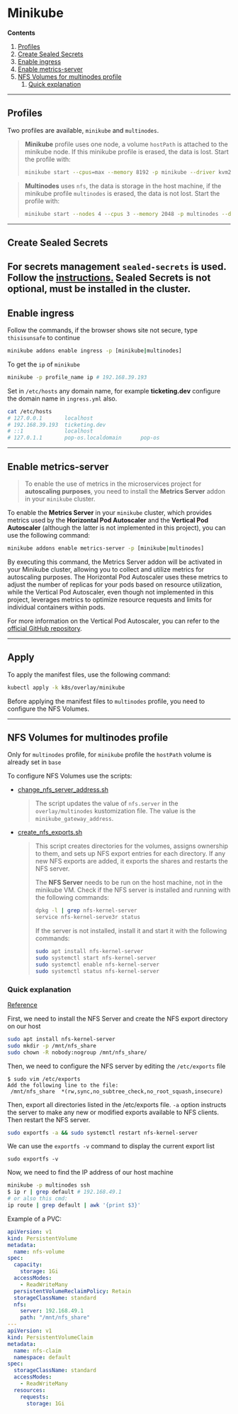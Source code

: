 # Minikube
**Contents**
1. [Profiles](#profiles)
2. [Create Sealed Secrets](#create-sealed-secrets)
3. [Enable ingress](#enable-ingress)
4. [Enable metrics-server](#enable-metrics-server)
5. [NFS Volumes for multinodes profile](#nfs-volumes-for-multinodes-profile)
   1. [Quick explanation](#quick-explanation)
---
## Profiles
Two profiles are available, `minikube` and `multinodes`.

> **Minikube** profile uses one node, a volume `hostPath` is attached to the minikube node. If this 
  minikube profile is erased, the data is lost. Start the profile with:
   > ```bash
   > minikube start --cpus=max --memory 8192 -p minikube --driver kvm2
   > ```

> **Multinodes** uses `nfs`, the data is storage in the host machine, if the minikube profile 
`multinodes` is erased, the data is not lost. Start the profile with:
   > ```bash
   > minikube start --nodes 4 --cpus 3 --memory 2048 -p multinodes --driver kvm2
   > ```
---

## Create Sealed Secrets
For secrets management `sealed-secrets` is used.
Follow the
[instructions.](../../../scripts/README.md#using-sealedsecrets-for-secret-management) Sealed 
Secrets is not optional, must be installed in the cluster.
---

## Enable ingress
Follow the commands, if the browser shows site not secure, type `thisisunsafe` to continue
```bash
minikube addons enable ingress -p [minikube|multinodes]
```
To get the `ip` of `minikube`
```bash
minikube -p profile_name ip # 192.168.39.193
```
Set in `/etc/hosts` any domain name, for example **ticketing.dev** configure the domain name in
`ingress.yml` also.

```bash
cat /etc/hosts
# 127.0.0.1       localhost
# 192.168.39.193  ticketing.dev
# ::1             localhost
# 127.0.1.1       pop-os.localdomain      pop-os
```
---

## Enable metrics-server
>To enable the use of metrics in the microservices project for **autoscaling purposes**,
you need to install the **Metrics Server** addon in your `minikube` cluster.

To enable the **Metrics Server** in your `minikube` cluster, which provides metrics used by the
**Horizontal Pod Autoscaler** and the **Vertical Pod Autoscaler** 
(although the latter is not implemented in this project), you can use the following command:
```bash
minikube addons enable metrics-server -p [minikube|multinodes]
```
By executing this command, the Metrics Server addon will be activated in your Minikube cluster, 
allowing you to collect and utilize metrics for autoscaling purposes. 
The Horizontal Pod Autoscaler 
uses these metrics to adjust the number of replicas for your pods based on resource utilization, 
while the Vertical Pod Autoscaler, even though not implemented in this project, 
leverages metrics to optimize resource requests and limits for individual containers within pods. 

For more information on the Vertical Pod Autoscaler, you can refer to the 
[official GitHub repository](https://github.com/kubernetes/autoscaler/tree/master/vertical-pod-autoscaler#vertical-pod-autoscaler).

---
## Apply
To apply the manifest files, use the following command:
```bash
kubectl apply -k k8s/overlay/minikube
```

Before applying the manifest files to `multinodes` profile, you need to configure the NFS Volumes.

---
## NFS Volumes for multinodes profile
Only for `multinodes` profile, for `minikube` profile the `hostPath` volume is already set in `base`

To configure NFS Volumes use the scripts: 
- [change_nfs_server_address.sh](../multinodes/change_nfs_server_address.sh)
  > The script updates the value of  `nfs.server` in the `overlay/multinodes` kustomization 
  > file. The value is the  `minikube_gateway_address`.
- [create_nfs_exports.sh](../multinodes/create_nfs_exports.sh)
  > This script creates directories for the volumes, assigns ownership to them, and sets up NFS 
  > export entries for each directory. If any new NFS exports are added, it exports the shares and restarts the NFS server.
  > 
  > The **NFS Server** needs to be run on the host machine, not in the minikube VM. Check if the
  > NFS server is installed and running with the following commands:
  > ```bash
  > dpkg -l | grep nfs-kernel-server
  > service nfs-kernel-serve3r status
  > ```
  > If the server is not installed, install it and start it with the following commands:
  > ```bash
  > sudo apt install nfs-kernel-server
  > sudo systemctl start nfs-kernel-server
  > sudo systemctl enable nfs-kernel-server
  > sudo systemctl status nfs-kernel-server
  > ```

### Quick explanation
[Reference]

First, we need to install the NFS Server and create the NFS export directory on our host
```bash
sudo apt install nfs-kernel-server
sudo mkdir -p /mnt/nfs_share
sudo chown -R nobody:nogroup /mnt/nfs_share/
```
Then, we need to configure the NFS server by editing the `/etc/exports` file
```text
$ sudo vim /etc/exports
Add the following line to the file:
 /mnt/nfs_share  *(rw,sync,no_subtree_check,no_root_squash,insecure)
```
Then, export all directories listed in the /etc/exports file. `-a` option instructs the server to 
make any new or modified exports available to NFS clients. Then restart the NFS server.
```bash
sudo exportfs -a && sudo systemctl restart nfs-kernel-server
```
We can use the `exportfs -v` command to display the current export list
```shell
sudo exportfs -v
```
Now, we need to find the IP address of our host machine
```bash
minikube -p multinodes ssh
$ ip r | grep default # 192.168.49.1
# or also this cmd:
ip route | grep default | awk '{print $3}'

```
Example of a PVC:
```yaml
apiVersion: v1
kind: PersistentVolume
metadata:
  name: nfs-volume
spec:
  capacity:
    storage: 1Gi
  accessModes:
    - ReadWriteMany
  persistentVolumeReclaimPolicy: Retain
  storageClassName: standard
  nfs:
    server: 192.168.49.1
    path: "/mnt/nfs_share"
---
apiVersion: v1
kind: PersistentVolumeClaim
metadata:
  name: nfs-claim
  namespace: default
spec:
  storageClassName: standard
  accessModes:
    - ReadWriteMany
  resources:
    requests:
      storage: 1Gi

```
[Reference]:https://stackoverflow.com/questions/70878064/mounting-volume-for-two-nodes-in-minikube